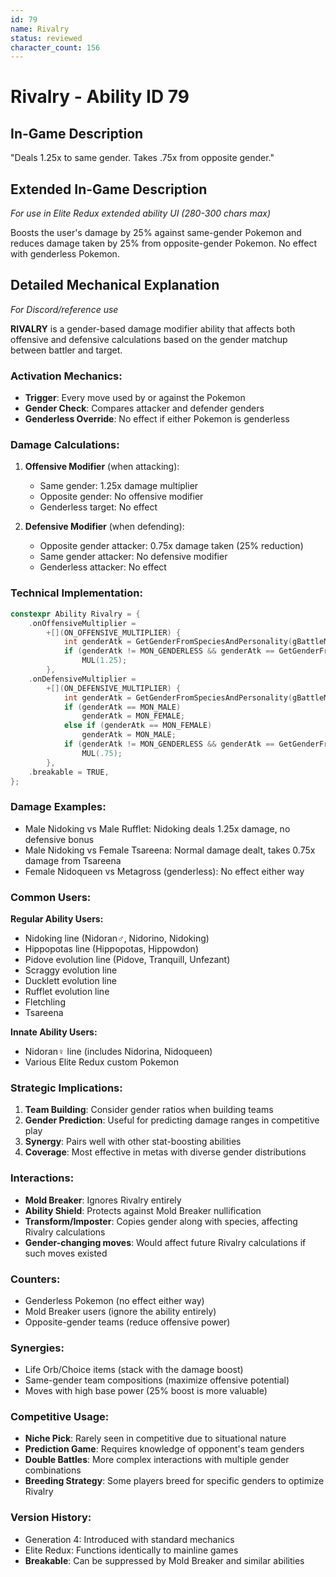 ```yaml
---
id: 79
name: Rivalry
status: reviewed
character_count: 156
---
```


# Rivalry - Ability ID 79

## In-Game Description
"Deals 1.25x to same gender. Takes .75x from opposite gender."

## Extended In-Game Description
*For use in Elite Redux extended ability UI (280-300 chars max)*

Boosts the user's damage by 25% against same-gender Pokemon and reduces damage taken by 25% from opposite-gender Pokemon. No effect with genderless Pokemon. 

## Detailed Mechanical Explanation
*For Discord/reference use*

**RIVALRY** is a gender-based damage modifier ability that affects both offensive and defensive calculations based on the gender matchup between battler and target.

### Activation Mechanics:
- **Trigger**: Every move used by or against the Pokemon
- **Gender Check**: Compares attacker and defender genders
- **Genderless Override**: No effect if either Pokemon is genderless

### Damage Calculations:

1. **Offensive Modifier** (when attacking):
   - Same gender: 1.25x damage multiplier
   - Opposite gender: No offensive modifier
   - Genderless target: No effect

2. **Defensive Modifier** (when defending):
   - Opposite gender attacker: 0.75x damage taken (25% reduction)
   - Same gender attacker: No defensive modifier
   - Genderless attacker: No effect

### Technical Implementation:
```c
constexpr Ability Rivalry = {
    .onOffensiveMultiplier =
        +[](ON_OFFENSIVE_MULTIPLIER) {
            int genderAtk = GetGenderFromSpeciesAndPersonality(gBattleMons[battler].species, gBattleMons[battler].personality);
            if (genderAtk != MON_GENDERLESS && genderAtk == GetGenderFromSpeciesAndPersonality(gBattleMons[target].species, gBattleMons[target].personality))
                MUL(1.25);
        },
    .onDefensiveMultiplier =
        +[](ON_DEFENSIVE_MULTIPLIER) {
            int genderAtk = GetGenderFromSpeciesAndPersonality(gBattleMons[attacker].species, gBattleMons[attacker].personality);
            if (genderAtk == MON_MALE)
                genderAtk = MON_FEMALE;
            else if (genderAtk == MON_FEMALE)
                genderAtk = MON_MALE;
            if (genderAtk != MON_GENDERLESS && genderAtk == GetGenderFromSpeciesAndPersonality(gBattleMons[battler].species, gBattleMons[battler].personality))
                MUL(.75);
        },
    .breakable = TRUE,
};
```

### Damage Examples:
- Male Nidoking vs Male Rufflet: Nidoking deals 1.25x damage, no defensive bonus
- Male Nidoking vs Female Tsareena: Normal damage dealt, takes 0.75x damage from Tsareena
- Female Nidoqueen vs Metagross (genderless): No effect either way

### Common Users:
**Regular Ability Users:**
- Nidoking line (Nidoran♂, Nidorino, Nidoking)
- Hippopotas line (Hippopotas, Hippowdon)
- Pidove evolution line (Pidove, Tranquill, Unfezant)
- Scraggy evolution line
- Ducklett evolution line
- Rufflet evolution line
- Fletchling
- Tsareena

**Innate Ability Users:**
- Nidoran♀ line (includes Nidorina, Nidoqueen)
- Various Elite Redux custom Pokemon

### Strategic Implications:
1. **Team Building**: Consider gender ratios when building teams
2. **Gender Prediction**: Useful for predicting damage ranges in competitive play
3. **Synergy**: Pairs well with other stat-boosting abilities
4. **Coverage**: Most effective in metas with diverse gender distributions

### Interactions:
- **Mold Breaker**: Ignores Rivalry entirely
- **Ability Shield**: Protects against Mold Breaker nullification
- **Transform/Imposter**: Copies gender along with species, affecting Rivalry calculations
- **Gender-changing moves**: Would affect future Rivalry calculations if such moves existed

### Counters:
- Genderless Pokemon (no effect either way)
- Mold Breaker users (ignore the ability entirely)
- Opposite-gender teams (reduce offensive power)

### Synergies:
- Life Orb/Choice items (stack with the damage boost)
- Same-gender team compositions (maximize offensive potential)
- Moves with high base power (25% boost is more valuable)

### Competitive Usage:
- **Niche Pick**: Rarely seen in competitive due to situational nature
- **Prediction Game**: Requires knowledge of opponent's team genders
- **Double Battles**: More complex interactions with multiple gender combinations
- **Breeding Strategy**: Some players breed for specific genders to optimize Rivalry

### Version History:
- Generation 4: Introduced with standard mechanics
- Elite Redux: Functions identically to mainline games
- **Breakable**: Can be suppressed by Mold Breaker and similar abilities